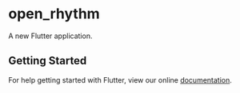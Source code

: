 # open_rhythm

A new Flutter application.

## Getting Started

For help getting started with Flutter, view our online
[documentation](https://flutter.io/).
